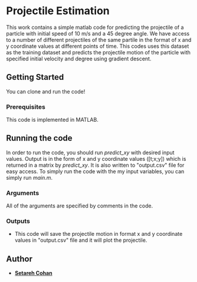 # Projectile Estimation

This work contains a simple matlab code for predicting the projectile of a particle with initial speed of 10 m/s and a 45 degree angle. We have access to a number of different projectiles of the same partile in the format of x and y coordinate values at different points of time. This codes uses this dataset as the training dataset and predicts the projectile motion of the particle with specified initial velocity and degree using gradient descent.

## Getting Started
You can clone and run the code!

### Prerequisites

This code is implemented in MATLAB.

## Running the code

In order to run the code, you should run *predict_xy* with desired input values. Output is in the form of x and y coordinate values ([t;x;y]) which is returned in a matrix by *predict_xy*. It is also written to "output.csv" file for easy access. To simply run the code with the my input variables, you can simply run *main.m*.

### Arguments

All of the arguments are specified by comments in the code.

### Outputs

- This code will save the projectile motion in format x and y coordinate values in "output.csv" file and it will plot the projectile.  

## Author

* [**Setareh Cohan**](https://github.com/setarehc)

